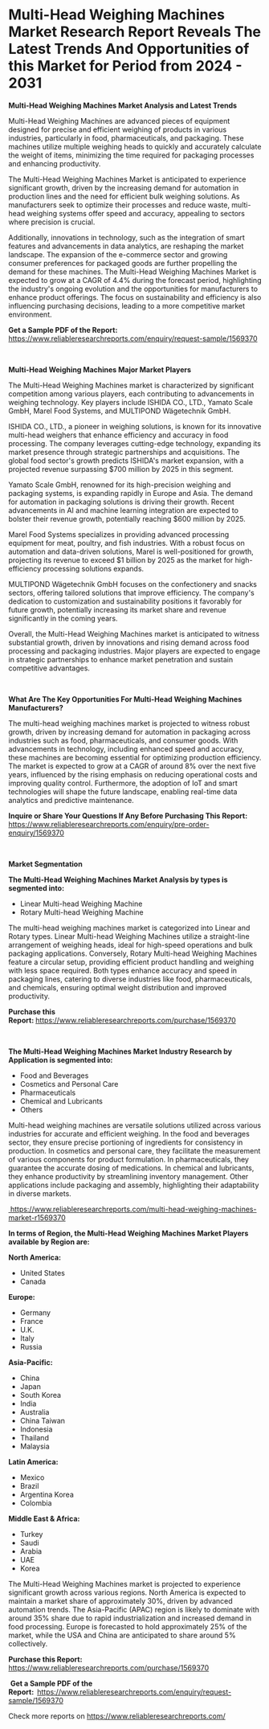 <p><h1>Multi-Head Weighing Machines Market Research Report Reveals The Latest Trends And Opportunities of this Market for Period from 2024 - 2031</h1></p><p><strong>Multi-Head Weighing Machines Market Analysis and Latest Trends</strong></p>
<p><p>Multi-Head Weighing Machines are advanced pieces of equipment designed for precise and efficient weighing of products in various industries, particularly in food, pharmaceuticals, and packaging. These machines utilize multiple weighing heads to quickly and accurately calculate the weight of items, minimizing the time required for packaging processes and enhancing productivity.</p><p>The Multi-Head Weighing Machines Market is anticipated to experience significant growth, driven by the increasing demand for automation in production lines and the need for efficient bulk weighing solutions. As manufacturers seek to optimize their processes and reduce waste, multi-head weighing systems offer speed and accuracy, appealing to sectors where precision is crucial.</p><p>Additionally, innovations in technology, such as the integration of smart features and advancements in data analytics, are reshaping the market landscape. The expansion of the e-commerce sector and growing consumer preferences for packaged goods are further propelling the demand for these machines. The Multi-Head Weighing Machines Market is expected to grow at a CAGR of 4.4% during the forecast period, highlighting the industry's ongoing evolution and the opportunities for manufacturers to enhance product offerings. The focus on sustainability and efficiency is also influencing purchasing decisions, leading to a more competitive market environment.</p></p>
<p><strong>Get a Sample PDF of the Report:&nbsp;</strong> <a href="https://www.reliableresearchreports.com/enquiry/request-sample/1569370?utm_campaign=38&utm_medium=2&utm_source=Github&utm_content=ia&utm_term=29122024&utm_id=multi-head-weighing-machines">https://www.reliableresearchreports.com/enquiry/request-sample/1569370</a></p>
<p>&nbsp;</p>
<p><strong>Multi-Head Weighing Machines Major Market Players</strong></p>
<p><p>The Multi-Head Weighing Machines market is characterized by significant competition among various players, each contributing to advancements in weighing technology. Key players include ISHIDA CO., LTD., Yamato Scale GmbH, Marel Food Systems, and MULTIPOND Wägetechnik GmbH.</p><p>ISHIDA CO., LTD., a pioneer in weighing solutions, is known for its innovative multi-head weighers that enhance efficiency and accuracy in food processing. The company leverages cutting-edge technology, expanding its market presence through strategic partnerships and acquisitions. The global food sector's growth predicts ISHIDA's market expansion, with a projected revenue surpassing $700 million by 2025 in this segment.</p><p>Yamato Scale GmbH, renowned for its high-precision weighing and packaging systems, is expanding rapidly in Europe and Asia. The demand for automation in packaging solutions is driving their growth. Recent advancements in AI and machine learning integration are expected to bolster their revenue growth, potentially reaching $600 million by 2025.</p><p>Marel Food Systems specializes in providing advanced processing equipment for meat, poultry, and fish industries. With a robust focus on automation and data-driven solutions, Marel is well-positioned for growth, projecting its revenue to exceed $1 billion by 2025 as the market for high-efficiency processing solutions expands.</p><p>MULTIPOND Wägetechnik GmbH focuses on the confectionery and snacks sectors, offering tailored solutions that improve efficiency. The company's dedication to customization and sustainability positions it favorably for future growth, potentially increasing its market share and revenue significantly in the coming years.</p><p>Overall, the Multi-Head Weighing Machines market is anticipated to witness substantial growth, driven by innovations and rising demand across food processing and packaging industries. Major players are expected to engage in strategic partnerships to enhance market penetration and sustain competitive advantages.</p></p>
<p>&nbsp;</p>
<p><strong>What Are The Key Opportunities For Multi-Head Weighing Machines Manufacturers?</strong></p>
<p><p>The multi-head weighing machines market is projected to witness robust growth, driven by increasing demand for automation in packaging across industries such as food, pharmaceuticals, and consumer goods. With advancements in technology, including enhanced speed and accuracy, these machines are becoming essential for optimizing production efficiency. The market is expected to grow at a CAGR of around 8% over the next five years, influenced by the rising emphasis on reducing operational costs and improving quality control. Furthermore, the adoption of IoT and smart technologies will shape the future landscape, enabling real-time data analytics and predictive maintenance.</p></p>
<p><strong>Inquire or Share Your Questions If Any Before Purchasing This Report:</strong> <a href="https://www.reliableresearchreports.com/enquiry/pre-order-enquiry/1569370?utm_campaign=38&utm_medium=2&utm_source=Github&utm_content=ia&utm_term=29122024&utm_id=multi-head-weighing-machines">https://www.reliableresearchreports.com/enquiry/pre-order-enquiry/1569370</a></p>
<p>&nbsp;</p>
<p><strong>Market Segmentation</strong></p>
<p><strong>The Multi-Head Weighing Machines Market Analysis by types is segmented into:</strong></p>
<p><ul><li>Linear Multi-head Weighing Machine</li><li>Rotary Multi-head Weighing Machine</li></ul></p>
<p><p>The multi-head weighing machines market is categorized into Linear and Rotary types. Linear Multi-head Weighing Machines utilize a straight-line arrangement of weighing heads, ideal for high-speed operations and bulk packaging applications. Conversely, Rotary Multi-head Weighing Machines feature a circular setup, providing efficient product handling and weighing with less space required. Both types enhance accuracy and speed in packaging lines, catering to diverse industries like food, pharmaceuticals, and chemicals, ensuring optimal weight distribution and improved productivity.</p></p>
<p><strong>Purchase this Report:&nbsp;</strong><a href="https://www.reliableresearchreports.com/purchase/1569370?utm_campaign=38&utm_medium=2&utm_source=Github&utm_content=ia&utm_term=29122024&utm_id=multi-head-weighing-machines">https://www.reliableresearchreports.com/purchase/1569370</a></p>
<p>&nbsp;</p>
<p><strong>The Multi-Head Weighing Machines Market Industry Research by Application is segmented into:</strong></p>
<p><ul><li>Food and Beverages</li><li>Cosmetics and Personal Care</li><li>Pharmaceuticals</li><li>Chemical and Lubricants</li><li>Others</li></ul></p>
<p><p>Multi-head weighing machines are versatile solutions utilized across various industries for accurate and efficient weighing. In the food and beverages sector, they ensure precise portioning of ingredients for consistency in production. In cosmetics and personal care, they facilitate the measurement of various components for product formulation. In pharmaceuticals, they guarantee the accurate dosing of medications. In chemical and lubricants, they enhance productivity by streamlining inventory management. Other applications include packaging and assembly, highlighting their adaptability in diverse markets.</p></p>
<p><a href="https://www.reliableresearchreports.com/multi-head-weighing-machines-market-r1569370?utm_campaign=38&utm_medium=2&utm_source=Github&utm_content=ia&utm_term=29122024&utm_id=multi-head-weighing-machines">&nbsp;https://www.reliableresearchreports.com/multi-head-weighing-machines-market-r1569370</a></p>
<p><strong>In terms of Region, the Multi-Head Weighing Machines Market Players available by Region are:</strong></p>
<p>
    <p> <strong> North America: </strong>
        <ul>
            <li>United States</li>
            <li>Canada</li>
        </ul>
        </p> 
    <p> <strong> Europe: </strong>
        <ul>
            <li>Germany</li>
            <li>France</li>
            <li>U.K.</li>
            <li>Italy</li>
            <li>Russia</li>
        </ul>
        </p> 
    <p> <strong> Asia-Pacific: </strong>
        <ul>
            <li>China</li>
            <li>Japan</li>
            <li>South Korea</li>
            <li>India</li>
            <li>Australia</li>
            <li>China Taiwan</li>
            <li>Indonesia</li>
            <li>Thailand</li>
            <li>Malaysia</li>
        </ul>
        </p> 
    <p> <strong> Latin America: </strong>
        <ul>
            <li>Mexico</li>
            <li>Brazil</li>
            <li>Argentina Korea</li>
            <li>Colombia</li>
        </ul>
        </p> 
    <p> <strong> Middle East & Africa: </strong>
        <ul>
            <li>Turkey</li>
            <li>Saudi</li>
            <li>Arabia</li>
            <li>UAE</li>
            <li>Korea</li>
        </ul>
    </p>
    </p>
<p><p>The Multi-Head Weighing Machines market is projected to experience significant growth across various regions. North America is expected to maintain a market share of approximately 30%, driven by advanced automation trends. The Asia-Pacific (APAC) region is likely to dominate with around 35% share due to rapid industrialization and increased demand in food processing. Europe is forecasted to hold approximately 25% of the market, while the USA and China are anticipated to share around 5% collectively.</p></p>
<p><strong>Purchase this Report: </strong><a href="https://www.reliableresearchreports.com/purchase/1569370?utm_campaign=38&utm_medium=2&utm_source=Github&utm_content=ia&utm_term=29122024&utm_id=multi-head-weighing-machines">https://www.reliableresearchreports.com/purchase/1569370</a></p>
<p>&nbsp;<strong>Get a Sample PDF of the Report:&nbsp;&nbsp;</strong><a href="https://www.reliableresearchreports.com/enquiry/request-sample/1569370?utm_campaign=38&utm_medium=2&utm_source=Github&utm_content=ia&utm_term=29122024&utm_id=multi-head-weighing-machines">https://www.reliableresearchreports.com/enquiry/request-sample/1569370</a></p>
<p><strong></strong></p>
<p>Check more reports on <a href="https://www.reliableresearchreports.com/?utm_campaign=38&utm_medium=2&utm_source=Github&utm_content=ia&utm_term=29122024&utm_id=multi-head-weighing-machines">https://www.reliableresearchreports.com/</a></p>